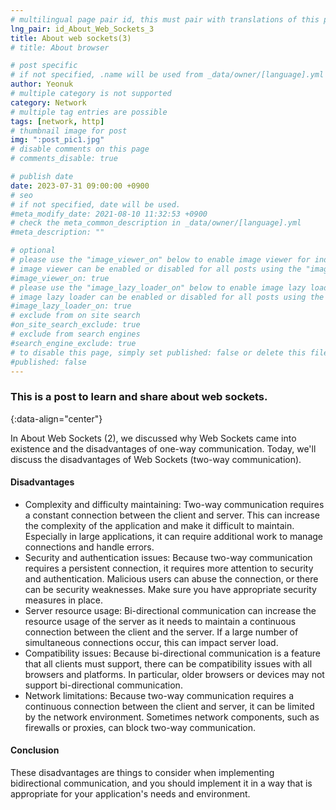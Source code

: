 ```yaml
---
# multilingual page pair id, this must pair with translations of this page. (This name must be unique)
lng_pair: id_About_Web_Sockets_3
title: About web sockets(3)
# title: About browser

# post specific
# if not specified, .name will be used from _data/owner/[language].yml
author: Yeonuk
# multiple category is not supported
category: Network
# multiple tag entries are possible
tags: [network, http]
# thumbnail image for post
img: ":post_pic1.jpg"
# disable comments on this page
# comments_disable: true

# publish date
date: 2023-07-31 09:00:00 +0900
# seo
# if not specified, date will be used.
#meta_modify_date: 2021-08-10 11:32:53 +0900
# check the meta_common_description in _data/owner/[language].yml
#meta_description: ""

# optional
# please use the "image_viewer_on" below to enable image viewer for individual pages or posts (_posts/ or [language]/_posts folders).
# image viewer can be enabled or disabled for all posts using the "image_viewer_posts: true" setting in _data/conf/main.yml.
#image_viewer_on: true
# please use the "image_lazy_loader_on" below to enable image lazy loader for individual pages or posts (_posts/ or [language]/_posts folders).
# image lazy loader can be enabled or disabled for all posts using the "image_lazy_loader_posts: true" setting in _data/conf/main.yml.
#image_lazy_loader_on: true
# exclude from on site search
#on_site_search_exclude: true
# exclude from search engines
#search_engine_exclude: true
# to disable this page, simply set published: false or delete this file
#published: false
---
```


<!-- outline-start -->

### This is a post to learn and share about web sockets.

{:data-align="center"}

<!-- outline-end -->

In About Web Sockets (2), we discussed why Web Sockets came into existence and the disadvantages of one-way communication. Today, we'll discuss the disadvantages of Web Sockets (two-way communication).

#### Disadvantages

- Complexity and difficulty maintaining: Two-way communication requires a constant connection between the client and server. This can increase the complexity of the application and make it difficult to maintain. Especially in large applications, it can require additional work to manage connections and handle errors.
- Security and authentication issues: Because two-way communication requires a persistent connection, it requires more attention to security and authentication. Malicious users can abuse the connection, or there can be security weaknesses. Make sure you have appropriate security measures in place.
- Server resource usage: Bi-directional communication can increase the resource usage of the server as it needs to maintain a continuous connection between the client and the server. If a large number of simultaneous connections occur, this can impact server load.
- Compatibility issues: Because bi-directional communication is a feature that all clients must support, there can be compatibility issues with all browsers and platforms. In particular, older browsers or devices may not support bi-directional communication.
- Network limitations: Because two-way communication requires a continuous connection between the client and server, it can be limited by the network environment. Sometimes network components, such as firewalls or proxies, can block two-way communication.

#### Conclusion

These disadvantages are things to consider when implementing bidirectional communication, and you should implement it in a way that is appropriate for your application's needs and environment.
